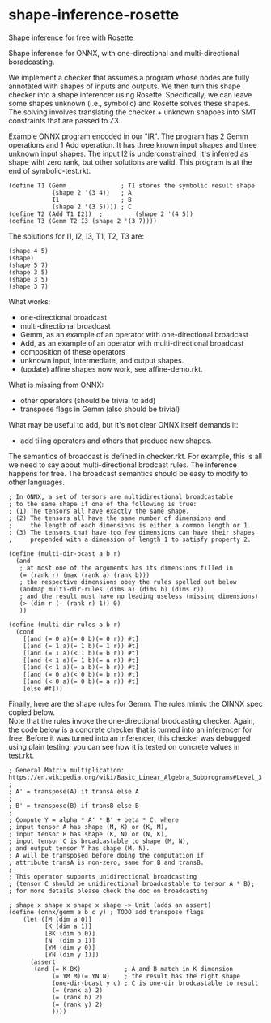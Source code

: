 # shape-inference-rosette
Shape inference for free with Rosette

Shape inference for ONNX, with one-directional and multi-directional boradcasting.

We implement a checker that assumes a program whose nodes are fully annotated with shapes of inputs and outputs.  We then turn this shape checker into a shape inferencer using Rosette.  Specifically, we can leave some shapes unknown (i.e., symbolic) and Rosette solves these shapes.  The solving involves translating the checker + unknown shapoes into SMT constraints that are passed to Z3. 

Example ONNX program encoded in our "IR".  The program has 2 Gemm operations and 1 Add operation.  It has three known input shapes and three unknown input shapes. The input I2 is underconstrained; it's inferred as shape wiht zero rank, but other solutions are valid. This program is at the end of symbolic-test.rkt.

```
(define T1 (Gemm               ; T1 stores the symbolic result shape
            (shape 2 '(3 4))   ; A
            I1                 ; B
            (shape 2 '(3 5)))) ; C
(define T2 (Add T1 I2))  ;         (shape 2 '(4 5))         
(define T3 (Gemm T2 I3 (shape 2 '(3 7))))
```

The solutions for I1, I2, I3, T1, T2, T3 are:
```
(shape 4 5)
(shape)
(shape 5 7)
(shape 3 5)
(shape 3 5)
(shape 3 7)
```
What works:
* one-directional broadcast
* multi-directional broadcast
* Gemm, as an example of an operator with one-directional broadcast
* Add, as an example of an operator with multi-directional broadcast
* composition of these operators
* unknown input, intermediate, and output shapes. 
* (update) affine shapes now work, see affine-demo.rkt.

What is missing from ONNX:
* other operators (should be trivial to add)
* transpose flags in Gemm (also should be trivial)

What may be useful to add, but it's not clear ONNX itself demands it:
* add tiling operators and others that produce new shapes. 

The semantics of broadcast is defined in checker.rkt.  For example, this is all we need to say about multi-directional brodcast rules.  The inference happens for free.  The broadcast semantics should be easy to modify to other languages. 
```
; In ONNX, a set of tensors are multidirectional broadcastable
; to the same shape if one of the following is true:
; (1) The tensors all have exactly the same shape.
; (2) The tensors all have the same number of dimensions and
;     the length of each dimensions is either a common length or 1.
; (3) The tensors that have too few dimensions can have their shapes
;     prepended with a dimension of length 1 to satisfy property 2.

(define (multi-dir-bcast a b r)
  (and
   ; at most one of the arguments has its dimensions filled in  
   (= (rank r) (max (rank a) (rank b)))
   ; the respective dimensions obey the rules spelled out below
   (andmap multi-dir-rules (dims a) (dims b) (dims r))
   ; and the result must have no leading useless (missing dimensions)
   (> (dim r (- (rank r) 1)) 0)  
   ))

(define (multi-dir-rules a b r)
  (cond
    [(and (= 0 a)(= 0 b)(= 0 r)) #t]
    [(and (= 1 a)(= 1 b)(= 1 r)) #t]
    [(and (= 1 a)(< 1 b)(= b r)) #t]
    [(and (< 1 a)(= 1 b)(= a r)) #t]
    [(and (< 1 a)(= a b)(= b r)) #t]
    [(and (= 0 a)(< 0 b)(= b r)) #t]
    [(and (< 0 a)(= 0 b)(= a r)) #t]
    [else #f]))
```
Finally, here are the shape rules for Gemm. The rules mimic the OINNX spec copied below.  
Note that the rules invoke the one-directional brodcasting checker. Again, the code below is a concrete checker that is turned into an inferencer for free.  Before it was turned into an inferencer, this checker was debugged using plain testing; you can see how it is tested on concrete values in test.rkt.
```
; General Matrix multiplication: https://en.wikipedia.org/wiki/Basic_Linear_Algebra_Subprograms#Level_3
;
; A' = transpose(A) if transA else A
; 
; B' = transpose(B) if transB else B
; 
; Compute Y = alpha * A' * B' + beta * C, where
; input tensor A has shape (M, K) or (K, M),
; input tensor B has shape (K, N) or (N, K),
; input tensor C is broadcastable to shape (M, N),
; and output tensor Y has shape (M, N).
; A will be transposed before doing the computation if
; attribute transA is non-zero, same for B and transB.
; 
; This operator supports unidirectional broadcasting
; (tensor C should be unidirectional broadcastable to tensor A * B);
; for more details please check the doc on broadcasting

; shape x shape x shape x shape -> Unit (adds an assert)
(define (onnx/gemm a b c y) ; TODO add transpose flags
    (let ([M (dim a 0)]
          [K (dim a 1)]
          [BK (dim b 0)]
          [N  (dim b 1)]
          [YM (dim y 0)]
          [YN (dim y 1)])
      (assert
       (and (= K BK)            ; A and B match in K dimension 
            (= YM M)(= YN N)    ; the result has the right shape
            (one-dir-bcast y c) ; C is one-dir brodcastable to result
            (= (rank a) 2)
            (= (rank b) 2)
            (= (rank y) 2)
            ))))
```

